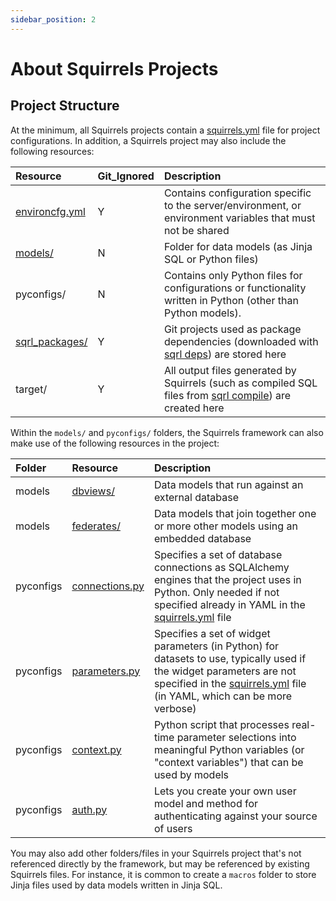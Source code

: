 ```yaml
---
sidebar_position: 2
---
```


# About Squirrels Projects

## Project Structure

At the minimum, all Squirrels projects contain a [squirrels.yml] file for project configurations. In addition, a Squirrels project may also include the following resources:

|Resource|Git_Ignored|Description|
|:-------|:----------|:----------|
|[environcfg.yml](./topics/environcfg)|Y|Contains configuration specific to the server/environment, or environment variables that must not be shared|
|[models/](./topics/models-sql)|N|Folder for data models (as Jinja SQL or Python files)|
|pyconfigs/|N|Contains only Python files for configurations or functionality written in Python (other than Python models).|
|[sqrl_packages/](./cli/deps)|Y|Git projects used as package dependencies (downloaded with [sqrl deps](./cli/deps)) are stored here|
|target/|Y|All output files generated by Squirrels (such as compiled SQL files from [sqrl compile](./cli/compile)) are created here|

Within the `models/` and `pyconfigs/` folders, the Squirrels framework can also make use of the following resources in the project:

|Folder|Resource|Description|
|:-----|:-------|:----------|
|models|[dbviews/](./topics/models-sql)|Data models that run against an external database|
|models|[federates/](./topics/models-sql)|Data models that join together one or more other models using an embedded database|
|pyconfigs|[connections.py](./topics/database)|Specifies a set of database connections as SQLAlchemy engines that the project uses in Python. Only needed if not specified already in YAML in the [squirrels.yml] file|
|pyconfigs|[parameters.py](./topics/parameters)|Specifies a set of widget parameters (in Python) for datasets to use, typically used if the widget parameters are not specified in the [squirrels.yml] file (in YAML, which can be more verbose)|
|pyconfigs|[context.py](./topics/context)|Python script that processes real-time parameter selections into meaningful Python variables (or "context variables") that can be used by models|
|pyconfigs|[auth.py](./topics/auth)|Lets you create your own user model and method for authenticating against your source of users|

You may also add other folders/files in your Squirrels project that's not referenced directly by the framework, but may be referenced by existing Squirrels files. For instance, it is common to create a `macros` folder to store Jinja files used by data models written in Jinja SQL.


[squirrels.yml]: ./topics/project-file
